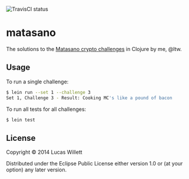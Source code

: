 ![TravisCI status](https://travis-ci.org/ltw/cure-for-matasano.svg?branch=master)

# matasano

The solutions to the [Matasano crypto challenges](http://cryptopals.com) in Clojure by me, @ltw.

## Usage

To run a single challenge:

```sh
$ lein run --set 1 --challenge 3
Set 1, Challenge 3 - Result: Cooking MC's like a pound of bacon
```

To run all tests for all challenges:

```sh
$ lein test
```

## License

Copyright © 2014 Lucas Willett

Distributed under the Eclipse Public License either version 1.0 or (at
your option) any later version.
